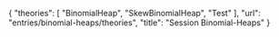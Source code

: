 {
    "theories": [
        "BinomialHeap",
        "SkewBinomialHeap",
        "Test"
    ],
    "url": "entries/binomial-heaps/theories",
    "title": "Session Binomial-Heaps"
}